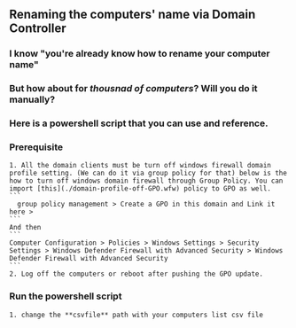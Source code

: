 ## Renaming the computers' name via Domain Controller

### I know "you're already know how to rename your computer name"
###   But how about for ***thousnad of computers***? Will you do it manually?

### Here is a powershell script that you can use and reference.

### Prerequisite
    1. All the domain clients must be turn off windows firewall domain profile setting. (We can do it via group policy for that) below is the how to turn off windows domain firewall through Group Policy. You can import [this](./domain-profile-off-GPO.wfw) policy to GPO as well.
    ```
      group policy management > Create a GPO in this domain and Link it here >
    ```
    And then
    ```
    Computer Configuration > Policies > Windows Settings > Security Settings > Windows Defender Firewall with Advanced Security > Windows Defender Firewall with Advanced Security
    ```
    2. Log off the computers or reboot after pushing the GPO update.

### Run the powershell script
    1. change the **csvfile** path with your computers list csv file